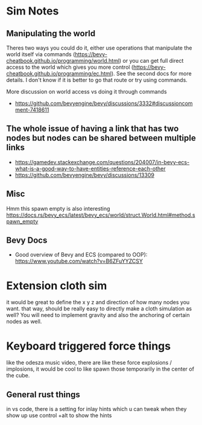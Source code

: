 
# Sim Notes

## Manipulating the world
Theres two ways you could do it, either use operations that manipulate the world itself via commands (https://bevy-cheatbook.github.io/programming/world.html) or you can get full direct access to the world which gives you more control (https://bevy-cheatbook.github.io/programming/ec.html). See the second docs for more details. I don't know if it is better to go that route or try using commands.

More discussion on world access vs doing it through commands
- https://github.com/bevyengine/bevy/discussions/3332#discussioncomment-7418611

## The whole issue of having a link that has two nodes but nodes can be shared between multiple links
- https://gamedev.stackexchange.com/questions/204007/in-bevy-ecs-what-is-a-good-way-to-have-entities-reference-each-other
- https://github.com/bevyengine/bevy/discussions/13309


## Misc
Hmm this spawn empty is also interesting
https://docs.rs/bevy_ecs/latest/bevy_ecs/world/struct.World.html#method.spawn_empty

## Bevy Docs
- Good overview of Bevy and ECS (compared to OOP): https://www.youtube.com/watch?v=B6ZFuYYZCSY

# Extension cloth sim
it would be great to define the x y z and direction of how many nodes you want. 
that way, should be really easy to directly make a cloth simulation as well? 
You will need to implement gravity and also the anchoring of certain nodes as well.

# Keyboard triggered force things
like the odesza music video, there are like these force explosions / implosions,
it would be cool to like spawn those temporarily in the center of the cube.

## General rust things
in vs code, there is a setting for inlay hints which u can tweak when they show up
use control +alt to show the hints